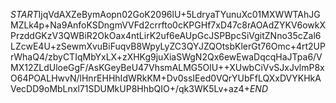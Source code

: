 $START$IjqVdAXZeBymAopn02GoK2096lU+5LdryaTYunuXc01MXWWTAhJGMZLk4p+Na9AnfoKSDngmVVFd2crrfto0cKPGHf7xD47c8rAOAdZYKV6owkXPrzddGKzV3QWBiR2OkOax4ntLirK2uf6eAUpGcJSPBpcSiVgitZNno35cZal6LZcwE4U+zSewmXvuBiFuqvB8WpyLyZC3QYJZQOtsbKlerGt76Omc+4rt2UPrWhaQ4/zbyCTIqMbYxLX+zXHKg9juXiaSWgN2Qx6ewEwaDqcqHaJTpa6/VMX12ZLdUloeGgF/AsKGeyBeU47VhsmALMG5OlU++XUwbCiVvSJxJvlmP8xO64POALHwvN/lHnrEHHhIdWRkKM+Dv0ssIEed0VQrYUbFfLQXxDVYKHkAVecDD9oMbLnxl71SDUMkUP8HhbQIO+/qk3WK5Lv+az4+$END$